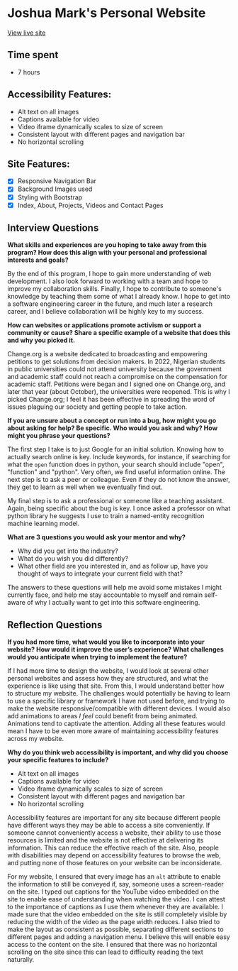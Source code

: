 # Joshua Mark's Personal Website

[View live site](https://l-iet.github.io/)

## Time spent
- 7 hours

## Accessibility Features:
- Alt text on all images
- Captions available for video
- Video iframe dynamically scales to size of screen
- Consistent layout with different pages and navigation bar
- No horizontal scrolling

## Site Features:
- [x] Responsive Navigation Bar
- [x] Background Images used
- [x] Styling with Bootstrap
- [x] Index, About, Projects, Videos and Contact Pages

## Interview Questions
**What skills and experiences are you hoping to take away from this program? How does this align with your personal and professional interests and goals?**

By the end of this program, I hope to gain more understanding of web development. I also look forward to working with a team and hope to improve my collaboration skills. Finally, I hope to contribute to someone's knowledge by teaching them some of what I already know. I hope to get into a software engineering career in the future, and much later a research career, and I believe collaboration will be highly key to my success.


**How can websites or applications promote activism or support a community or cause? Share a specific example of a website that does this and why you picked it.**

Change.org is a website dedicated to broadcasting and empowering petitions to get solutions from decision makers. In 2022, Nigerian students in public universities could not attend university because the government and academic staff could not reach a compromise on the compensation for academic staff. Petitions were began and I signed one on Change.org, and later that year (about October), the universities were reopened. This is why I picked Change.org; I feel it has been effective in spreading the word of issues plaguing our society and getting people to take action.

**If you are unsure about a concept or run into a bug, how might you go about asking for help? Be specific. Who would you ask and why? How might you phrase your questions?**

The first step I take is to just Google for an initial solution. Knowing how to actually search online is key. Include keywords, for instance, if searching for what the `open` function does in python, your search should include "open", "function" and "python". Very often, we find useful information online.
The next step is to ask a peer or colleague. Even if they do not know the answer, they get to learn as well when we eventually find out.

My final step is to ask a professional or someone like a teaching assistant. Again, being specific about the bug is key. I once asked a professor on what python library he suggests I use to train a named-entity recognition machine learning model.

**What are 3 questions you would ask your mentor and why?**

- Why did you get into the industry?
- What do you wish you did differently?
- What other field are you interested in, and as follow up, have you thought of ways to integrate your current field with that?

The answers to these questions will help me avoid some mistakes I might currently face, and help me stay accountable to myself and remain self-aware of why I actually want to get into this software engineering.

## Reflection Questions
**If you had more time, what would you like to incorporate into your website? How would it improve the user’s experience? What challenges would you anticipate when trying to implement the feature?**

If I had more time to design the website, I would look at several other personal websites and assess how they are structured, and what the experience is like using that site. From this, I would understand better how to structure my website. The challenges would potentially be having to learn to use a specific library or framework I have not used before, and trying to make the website responsive/compatible with different devices. I would also add animations to areas *I feel* could benefit from being animated. Animations tend to captivate the attention. Adding all these features would mean I have to be even more aware of maintaining accessibility features across my website.

**Why do you think web accessibility is important, and why did you choose your specific features to include?**

- Alt text on all images
- Captions available for video
- Video iframe dynamically scales to size of screen
- Consistent layout with different pages and navigation bar
- No horizontal scrolling

Accessibility features are important for any site because different people have different ways they may be able to access a site conveniently. If someone cannot conveniently access a website, their ability to use those resources is limited and the website is not effective at delivering its information. This can reduce the effective reach of the site. Also, people with disabilities may depend on accessibility features to browse the web, and putting none of those features on your website can be inconsiderate.

For my website, I ensured that every image has an `alt` attribute to enable the information to still be conveyed if, say, someone uses a screen-reader on the site. I typed out captions for the YouTube video embedded on the site to enable ease of understanding when watching the video. I can attest to the importance of captions as I use them whenever they are available. I made sure that the video embedded on the site is still completely visible by reducing the width of the video as the page width reduces. I also tried to make the layout as consistent as possible, separating different sections to different pages and adding a navigation menu. I believe this will enable easy access to the content on the site. I ensured that there was no horizontal scrolling on the site since this can lead to difficulty reading the text naturally.

